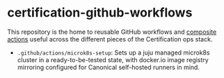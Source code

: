 # certification-github-workflows

This repository is the home to reusable GitHub workflows and
[composite actions](https://docs.github.com/en/actions/creating-actions/creating-a-composite-action)
useful across the different pieces of the Certification ops stack.

- `.github/actions/microk8s-setup`: Sets up a juju managed microk8s cluster in a
  ready-to-be-tested state, with docker.io image registry mirroring configured
  for Canonical self-hosted runners in mind.
